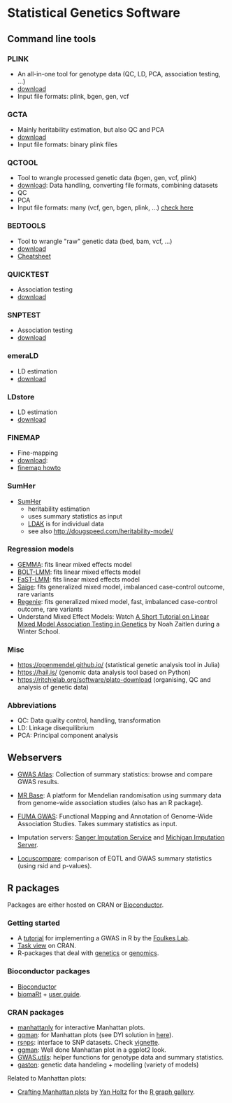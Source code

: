 
# Statistical Genetics Software


## Command line tools

### PLINK
- An all-in-one tool for genotype data (QC, LD, PCA, association testing, ...)
- [download](https://www.cog-genomics.org/plink/2.0/)
- Input file formats: plink, bgen, gen, vcf
  
### GCTA
- Mainly heritability estimation, but also QC and PCA
- [download](https://cnsgenomics.com/software/gcta/#Overview)
- Input file formats: binary plink files
  
### QCTOOL
- Tool to wrangle processed genetic data (bgen, gen, vcf, plink)
- [download](http://www.well.ox.ac.uk/~gav/qctool_v2/): Data handling, converting file formats, combining datasets
- QC
- PCA
- Input file formats: many (vcf, gen, bgen, plink, ...) [check here](http://www.well.ox.ac.uk/~gav/qctool/documentation/genotype_file_formats.html)
  
### BEDTOOLS
- Tool to wrangle "raw" genetic data (bed, bam, vcf, ...)
- [download](https://github.com/arq5x/bedtools2)
- [Cheatsheet](https://gist.github.com/ilevantis/6d6ecf8718a5803acff736c2dffc933e)
  
### QUICKTEST
- Association testing
- [download](https://wp.unil.ch/sgg/quicktest/)

### SNPTEST
- Association testing
- [download](https://mathgen.stats.ox.ac.uk/genetics_software/snptest/snptest.html)

### emeraLD
- LD estimation
- [download](https://github.com/statgen/emeraLD)
  
### LDstore
- LD estimation
- [download](http://www.christianbenner.com/#ldstore)

### FINEMAP
- Fine-mapping
- [download](http://www.christianbenner.com/): 
- [finemap howto](https://sinarueeger.github.io/post/finemapping-howto/)

### SumHer
- [SumHer](http://dougspeed.com/sumher/)
  - heritability estimation
  - uses summary statistics as input
  - [LDAK](http://dougspeed.com/ldak/) is for individual data
  - see also http://dougspeed.com/heritability-model/

### Regression models
- [GEMMA](https://github.com/genetics-statistics/GEMMA): fits linear mixed effects model
- [BOLT-LMM](https://alkesgroup.broadinstitute.org/BOLT-LMM/BOLT-LMM_manual.html): fits linear mixed effects model
- [FaST-LMM](https://fastlmm.github.io/): fits linear mixed effects model
- [Saige](https://github.com/weizhouUMICH/SAIGE): fits generalized mixed model, imbalanced case-control outcome, rare variants 
- [Regenie](https://rgcgithub.github.io/regenie/install/): fits generalized mixed model, fast, imbalanced case-control outcome, rare variants 
- Understand Mixed Effect Models: Watch [A Short Tutorial on Linear Mixed Model Association Testing in Genetics](https://www.youtube.com/watch?v=pTAXVTA0YQQ) by Noah Zaitlen during a Winter School. 

### Misc
- https://openmendel.github.io/ (statistical genetic analysis tool in Julia)
- https://hail.is/ (genomic data analysis tool based on Python)
- https://ritchielab.org/software/plato-download (organising, QC and analysis of genetic data)

### Abbreviations
- QC: Data quality control, handling, transformation
- LD: Linkage disequilibrium
- PCA: Principal component analysis

## Webservers

- [GWAS Atlas](https://atlas.ctglab.nl): Collection of summary statistics: browse and compare GWAS results. 

- [MR Base](http://app.mrbase.org/): A platform for Mendelian randomisation using summary data from genome-wide association studies (also has an R package).

- [FUMA GWAS](http://fuma.ctglab.nl/): Functional Mapping and Annotation of Genome-Wide Association Studies. Takes summary statistics as input. 

- Imputation servers: [Sanger Imputation Service](https://imputation.sanger.ac.uk/) and [Michigan Imputation Server](https://imputationserver.sph.umich.edu/index.html).

- [Locuscompare](http://locuscompare.com/): comparison of EQTL and GWAS summary statistics (using rsid and p-values).

## R packages

Packages are either hosted on CRAN or [Bioconductor](https://www.bioconductor.org/). 

### Getting started
- A [tutorial](http://www.stat-gen.org/str/about.html) for implementing a GWAS in R by the [Foulkes Lab](http://www.stat-gen.org/about.html).
- [Task view](https://cran.r-project.org/web/views/Genetics.html) on CRAN.
- R-packages that deal with [genetics](https://rdrr.io/search?q=genetics) or [genomics](https://rdrr.io/search?q=genomics). 


### Bioconductor packages 
- [Bioconductor](https://www.bioconductor.org/packages/release/BiocViews.html#___Software)
- [biomaRt](https://bioconductor.org/packages/release/bioc/html/biomaRt.html) + [user guide](https://bioconductor.org/packages/release/bioc/vignettes/biomaRt/inst/doc/biomaRt.html).

### CRAN packages
- [manhattanly](https://moderndata.plot.ly/manhattanly-r-package-for-interactive-manhattan-plots/) for interactive Manhattan plots. 
- [qqman](https://cran.r-project.org/web/packages/qqman/index.html): for Manhattan plots (see DYI solution in [here](https://www.r-graph-gallery.com/wp-content/uploads/2018/02/Manhattan_plot_in_R.html)).
- [rsnps](https://cran.r-project.org/web/packages/rsnps/): interface to SNP datasets. Check [vignette](https://cran.r-project.org/web/packages/rsnps/vignettes/rsnps_vignette.html).
- [ggman](https://github.com/mkanai/ggman): Well done Manhattan plot in a ggplot2 look.
- [GWAS.utils](https://github.com/sinarueeger/GWAS.utils): helper functions for genotype data and summary statistics.
- [gaston](https://cran.r-project.org/web/packages/gaston/index.html): genetic data handeling + modelling (variety of models)

Related to Manhattan plots: 
- [Crafting Manhattan plots](https://www.r-graph-gallery.com/wp-content/uploads/2018/02/Manhattan_plot_in_R.html) by [Yan Holtz](https://github.com/holtzy/) for the [R graph gallery](https://www.r-graph-gallery.com/). 
